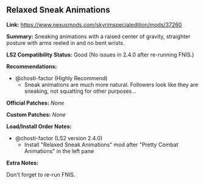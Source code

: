 ## Relaxed Sneak Animations

**Link:** https://www.nexusmods.com/skyrimspecialedition/mods/37260

**Summary:** Sneaking animations with a raised center of gravity, straighter posture with arms reeled in and no bent wrists.

**LS2 Compatibility Status:** Good (No issues in 2.4.0 after re-running FNIS.)

**Recommendations:** 
* @chosti-factor (Highly Recommend)
  * Sneak animations are much more natural. Followers look like they are sneaking, not squatting for other purposes...

**Official Patches:**
_None_

**Custom Patches:**
_None_

**Load/Install Order Notes:**
* @chosti-factor (LS2 version 2.4.0)
  * Install "Relaxed Sneak Animations" mod after "Pretty Combat Animations" in the left pane

**Extra Notes:**

Don't forget to re-run FNIS.
